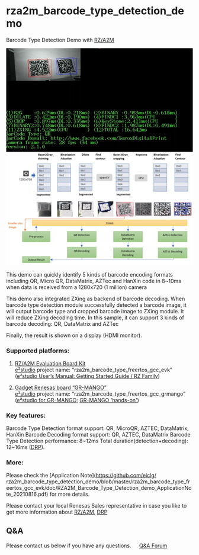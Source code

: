 ﻿# rza2m_barcode_type_detection_demo

Barcode Type Detection Demo with [RZ/A2M](https://www.renesas.com/eu/en/products/microcontrollers-microprocessors/rz-cortex-a-mpus/rza2m-high-speed-embedded-ai-based-image-processing-microprocessors-dynamically-reconfigurable-processor)  

<p align="center"> 
	<img src="https://github.com/eiclg/rza2m_barcode_type_detection_demo/blob/master/barcode_type_detection_demo.jpg" alt="">
	<img src="https://github.com/eiclg/rza2m_barcode_type_detection_demo/blob/master/barcode_type_detection_concept.jpg" alt="">
</p>

This demo can quickly identify 5 kinds of barcode encoding formats including QR, Micro QR, DataMatrix, AZTec and HanXin code in 8~10ms when data is received from a 1280x720 (1 million) camera 

This demo also integrated ZXing as backend of barcode decoding. When barcode type detection module successfully detected a barcode image, it will output barcode type and cropped barcode image to ZXing module. It will reduce ZXing decoding time. In this sample, it can support 3 kinds of barcode decoding: QR, DataMatrix and AZTec

Finally, the result is shown on a display (HDMI monitor).


### Supported platforms:

1. [RZ/A2M Evaluation Board Kit](https://www.renesas.com/eu/en/products/microcontrollers-microprocessors/rz-cortex-a-mpus/rza2m-evaluation-kit-rza2m-evaluation-kit)  
   [e²studio](https://www.renesas.com/eu/en/software-tool/e-studio) project name: “rza2m_barcode_type_freertos_gcc_evk”  
   ([e²studio User’s Manual: Getting Started Guide / RZ Family](https://www.renesas.com/eu/en/document/mat/e-studio-integrated-development-environment-users-manual-getting-started-renesas-mcu-rz-family?language=en&r=488826))

2. [Gadget Renesas board “GR-MANGO”](https://www.renesas.com/eu/en/products/gadget-renesas/boards/gr-mango)  
   [e²studio](https://www.renesas.com/eu/en/software-tool/e-studio) project name: “rza2m_barcode_type_freertos_gcc_grmango”  
   ([e²studio for GR-MANGO](https://github.com/eiclg/rza2m_barcode_type_detection_demo/blob/master/rza2m_barcode_type_freertos_gcc_grmango/doc/EPSD-IMB-20-0107-02_RZA2M_SoftwarePackage_for_GR-MANGO_Development_Environment_Construction.pdf); [GR-MANGO 'hands-on'](https://github.com/eiclg/rza2m_barcode_type_detection_demo/blob/master/rza2m_barcode_type_freertos_gcc_grmango/doc/EPSD-IMB-20-0106-01_RZA2M_SoftwarePackage_for_GR-MANGO_Hands_on_Training.pdf))


### Key features:

Barcode Type Detection format support: QR, MicroQR, AZTEC, DataMatrix, HanXin
Barcode Decoding format support: QR, AZTEC, DataMatrix
Barcode Type Detection performance: 8~12ms
Total duration(detection+decoding): 12~16ms
([DRP](https://www.renesas.com/eu/en/application/technologies/drp)).



### More:

Please check the 
[Application Note](https://github.com/eiclg/ rza2m_barcode_type_detection_demo/blob/master/rza2m_barcode_type_freertos_gcc_evk/doc/RZA2M_Barcode_Type_Detection_demo_ApplicationNote_20210816.pdf)
for more details.

Please contact your local Renesas Sales representative in case you like to get more information about [RZ/A2M](https://www.renesas.com/eu/en/products/microcontrollers-microprocessors/rz-cortex-a-mpus/rza2m-high-speed-embedded-ai-based-image-processing-microprocessors-dynamically-reconfigurable-processor), [DRP](https://www.renesas.com/eu/en/application/technologies/drp)

## Q&A
Please contact us below if you have any questions.　
&nbsp;[Q&A Forum](https://renesasrulz.com/rz/rz-a2m-drp/f/rz-a2m-and-drp-forum)  

